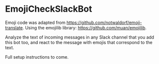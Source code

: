 # EmojiCheckSlackBot

Emoji code was adapted from https://github.com/notwaldorf/emoji-translate. Using the emojilib library: https://github.com/muan/emojilib.

Analyze the text of incoming messages in any Slack channel that you add this bot too, and react to the message with emojis that correspond to the text.

Full setup instructions to come.
